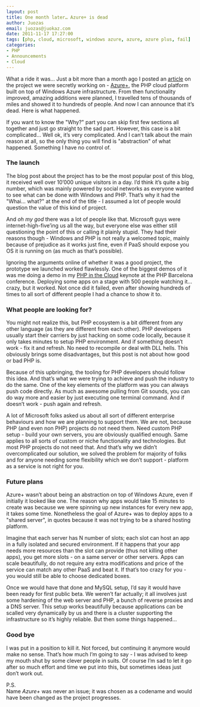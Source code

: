 ```yaml
---
layout: post
title: One month later… Azure+ is dead
author: Juozas
email: juozas@juokaz.com
date: 2011-11-17 17:27:00
tags: [php, cloud, microsoft, windows azure, azure, azure plus, fail]
categories:
- PHP
- Announcements
- Cloud
---
```


What a ride it was… Just a bit more than a month ago I posted an [article](http://blog.webspecies.co.uk/2011-10-03/we-built-a-cloud-platform-for-php-wait-what.html) on the project we were secretly working on - [Azure+](http://cloud.webspecies.co.uk/), the PHP cloud platform built on top of Windows Azure infrastructure. From then functionality improved, amazing additions were planned, I travelled tens of thousands of miles and showed it to hundreds of people. And now I can announce that it’s dead. Here is what happened.

<!--more-->

If you want to know the "Why?" part you can skip first few sections all together and just go straight to the sad part. However, this case is a bit complicated… Well ok, it’s very complicated. And I can’t talk about the main reason at all, so the only thing you will find is "abstraction" of what happened. Something I have no control of.

### The launch

The blog post about the project has to be the most popular post of this blog, it received well over 10’000 unique visitors in a day. I’d think it’s quite a big number, which was mainly powered by social networks as everyone wanted to see what can be done with Windows and PHP. That’s why it had the "Whai… what?" at the end of the title - I assumed a lot of people would question the value of this kind of project.

And *oh my god* there was a lot of people like that. Microsoft guys were internet-high-five’ing us all the way, but everyone else was either still questioning the point of this or calling it plainly stupid. They had their reasons though - Windows and PHP is not really a welcomed topic, mainly because of prejudice as it works just fine, even if PaaS should expose you OS it is running on (as much as that’s possible). 

Ignoring the arguments online of whether it was a good project, the prototype we launched worked flawlessly. One of the biggest demos of it was me doing a demo in my [PHP in the Cloud]( http://www.slideshare.net/juokaz/php-in-the-cloud-php-barcelona) keynote at the PHP Barcelona conference. Deploying some apps on a stage with 500 people watching it… crazy, but it worked. Not once did it failed, even after showing hundreds of times to all sort of different people I had a chance to show it to.

### What people are looking for?

You might not realize this, but PHP ecosystem is a bit different from any other language (as they are different from each other). PHP developers usually start their carriers by just hacking on some code locally, because it only takes minutes to setup PHP environment. And if something doesn’t work - fix it and refresh. No need to recompile or deal with DLL hells. This obviously brings some disadvantages, but this post is not about how good or bad PHP is.

Because of this upbringing, the tooling for PHP developers should follow this idea. And that’s what we were trying to achieve and push the industry to do the same. One of the key elements of the platform was you can always push code directly. As much as awesome pulling from Git sounds, you can do way more and easier by just executing one terminal command. And if doesn’t work - push again and refresh. 

A lot of Microsoft folks asked us about all sort of different enterprise behaviours and how we are planning to support them. We are not, because PHP (and even non PHP) projects do not need them. Need custom PHP setup - build your own servers, you are obviously qualified enough. Same applies to all sorts of custom or niche functionality and technologies. But most PHP projects do not need that. And that’s why we didn’t overcomplicated our solution, we solved the problem for majority of folks and for anyone needing some flexibility which we don’t support - platform as a service is not right for you.

### Future plans

Azure+ wasn’t about being an abstraction on top of Windows Azure, even if initially it looked like one. The reason why apps would take 15 minutes to create was because we were spinning up new instances for every new app, it takes some time. Nonetheless the goal of Azure+ was to deploy apps to a "shared server", in quotes because it was not trying to be a shared hosting platform.

Imagine that each server has N number of slots; each slot can host an app in a fully isolated and secured environment. If it happens that your app needs more resources than the slot can provide (thus not killing other apps), you get more slots - on a same server or other servers. Apps can scale beautifully, do not require any extra modifications and price of the service can match any other PaaS and beat it. If that’s too crazy for you - you would still be able to choose dedicated boxes.

Once we would have that done and MySQL setup, I’d say it would have been ready for first public beta. We weren’t far actually; it all involves just some hardening of the web server and PHP, a bunch of reverse proxies and a DNS server. This setup works beautifully because applications can be scalled very dynamically by us and there is a cluster supporting the infrastructure so it’s highly reliable. But then some things happened…

### Good bye

I was put in a position to kill it. Not forced, but continuing it anymore would make no sense. That’s how much I’m going to say - I was advised to keep my mouth shut by some clever people in suits. Of course I’m sad to let it go after so much effort and time we put into this, but sometimes ideas just don’t work out.

P.S.  
Name *Azure+* was never an issue; it was chosen as a codename and would have been changed as the project progresses. 
